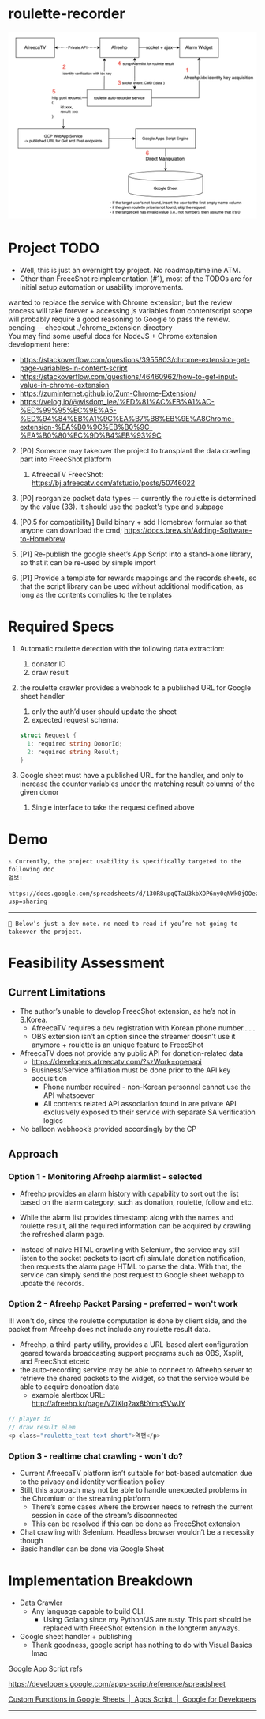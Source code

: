 # roulette-recorder

![flowchart](image.png)

# Project TODO
- Well, this is just an overnight toy project. No roadmap/timeline ATM.
- Other than FreecShot reimplementation (#1), most of the TODOs are for initial setup automation or usability improvements.

wanted to replace the service with Chrome extension; but the review process will take forever + accessing js variables from contentscript scope will probably require a good reasoning to Google to pass the review.   pending -- checkout ./chrome_extension directory     
You may find some useful docs for NodeJS + Chrome extension development here:
- https://stackoverflow.com/questions/3955803/chrome-extension-get-page-variables-in-content-script
- https://stackoverflow.com/questions/46460962/how-to-get-input-value-in-chrome-extension
- https://zuminternet.github.io/Zum-Chrome-Extension/
- https://velog.io/@wisdom_lee/%ED%81%AC%EB%A1%AC-%ED%99%95%EC%9E%A5-%ED%94%84%EB%A1%9C%EA%B7%B8%EB%9E%A8Chrome-extension-%EA%B0%9C%EB%B0%9C-%EA%B0%80%EC%9D%B4%EB%93%9C


2. [P0] Someone may takeover the project to transplant the data crawling part into FreecShot platform
    1. AfreecaTV FreecShot: https://bj.afreecatv.com/afstudio/posts/50746022
3. [P0] reorganize packet data types -- currently the roulette is determined by the value (33). It should use the packet's type and subpage

4. [P0.5 for compatibility] Build binary + add Homebrew formular so that anyone can download the cmd; https://docs.brew.sh/Adding-Software-to-Homebrew

5. [P1] Re-publish the google sheet’s App Script into a stand-alone library, so that it can be re-used by simple import
6. [P1] Provide a template for rewards mappings and the records sheets, so that the script library can be used without additional modification, as long as the contents complies to the templates
    


# Required Specs
1. Automatic roulette detection with the following data extraction:
    1. donator ID
    2. draw result
2. the roulette crawler provides a webhook to a published URL for Google sheet handler
    1. only the auth’d user should update the sheet
    2. expected request schema:
    
    ```go
    struct Request {
      1: required string DonorId;
      2: required string Result;
    }
    ```
    
3. Google sheet must have a published URL for the handler, and only to increase the counter variables under the matching result columns of the given donor
    1. Single interface to take the request defined above

# Demo
```
⚠️ Currently, the project usability is specifically targeted to the following doc
업보:
- https://docs.google.com/spreadsheets/d/130R8upqQTaU3kbXOP6ny0qNWk0jOOezZfpw0Liy2sGg/edit?usp=sharing
```    

---
```
🚧 Below’s just a dev note. no need to read if you’re not going to takeover the project.
```

# **Feasibility Assessment**

## Current Limitations

- The author’s unable to develop FreecShot extension, as he’s not in S.Korea.
    - AfreecaTV requires a dev registration with Korean phone number……
    - OBS extension isn’t an option since the streamer doesn’t use it anymore + roulette is an unique feature to FreecShot
- AfreecaTV does not provide any public API for donation-related data
    - https://developers.afreecatv.com/?szWork=openapi
    - Business/Service affiliation must be done prior to the API key acquisition
        - Phone number required - non-Korean personnel cannot use the API whatsoever
        - All contents related API association found in  are private API exclusively exposed to their service with separate SA verification logics
- No balloon webhook’s provided accordingly by the CP

## Approach

### Option 1 - Monitoring Afreehp alarmlist - selected
- Afreehp provides an alarm history with capability to sort out the list based on the alarm category, such as donation, roulette, follow and etc.
- While the alarm list provides timestamp along with the names and roulette result, all the required information can be acquired by crawling the refreshed alarm page.

- Instead of naive HTML crawling with Selenium, the service may still listen to the socket packets to (sort of) simulate donation notification, then requests the alarm page HTML to parse the data. With that, the service can simply send the post request to Google sheet webapp to update the records.

### Option 2 - Afreehp Packet Parsing - preferred - won't work

!!! won't do, since the roulette computation is done by client side, and the packet from Afreehp does not include any roulette result data.

- Afreehp, a third-party utility, provides a URL-based alert configuration geared towards broadcasting support programs such as OBS, Xsplit, and FreecShot etcetc
- the auto-recording service may be able to connect to Afreehp server to retrieve the shared packets to the widget, so that the service would be able to acquire donoation data
    - example alertbox URL: http://afreehp.kr/page/VZiXlq2ax8bYmqSVwJY

```go
// player id
// draw result elem
<p class="roulette_text text short">역팬</p>

```

### Option 3 - realtime chat crawling - won’t do?

- Current AfreecaTV platform isn’t suitable for bot-based automation due to the privacy and identity verification policy
- Still, this approach may not be able to handle unexpected problems in the Chromium or the streaming platform
    - There’s some cases where the browser needs to refresh the current session in case of the stream’s disconnected
    - This can be resolved if this can be done as FreecShot extension
- Chat crawling with Selenium. Headless browser wouldn’t be a necessity though
- Basic handler can be done via Google Sheet

# Implementation Breakdown

- Data Crawler
    - Any language capable to build CLI.
        - Using Golang since my Python/JS are rusty. This part should be replaced with FreecShot extension in the longterm anyways.
- Google sheet handler + publishing
    - Thank goodness, google script has nothing to do with Visual Basics lmao

Google App Script refs

https://developers.google.com/apps-script/reference/spreadsheet

[Custom Functions in Google Sheets  |  Apps Script  |  Google for Developers](https://developers.google.com/apps-script/guides/sheets/functions)

---